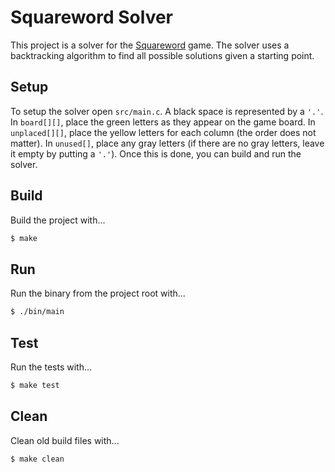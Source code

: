 # Squareword Solver

This project is a solver for the [Squareword](https://squareword.org/) game. The
solver uses a backtracking algorithm to find all possible solutions given a
starting point.

## Setup

To setup the solver open `src/main.c`. A black space is represented by a `'.'`. In `board[][]`, place the green letters as they appear on the game board. In `unplaced[][]`, place the yellow letters for each column (the order does not matter). In `unused[]`, place any gray letters (if there are no gray letters, leave it empty by putting a `'.'`). Once this is done, you can build and run the solver.

## Build

Build the project with...

```bash
$ make
```

## Run

Run the binary from the project root with...

```bash
$ ./bin/main
```

## Test

Run the tests with...

```bash
$ make test
```

## Clean

Clean old build files with...

```bash
$ make clean
```
